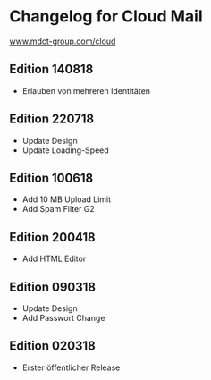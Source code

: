 # Changelog for Cloud Mail
www.mdct-group.com/cloud


## Edition 140818

- Erlauben von mehreren Identitäten
 

## Edition 220718

- Update Design
- Update Loading-Speed
 

## Edition 100618

- Add 10 MB Upload Limit
- Add Spam Filter G2
 

## Edition 200418

- Add HTML Editor
 

## Edition 090318

- Update Design
- Add Passwort Change
 

## Edition 020318

- Erster öffentlicher Release

